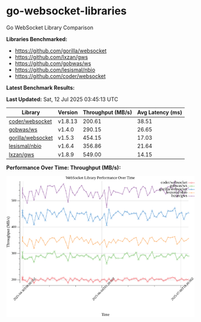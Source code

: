 # go-websocket-libraries

Go WebSocket Library Comparison

**Libraries Benchmarked:**

- https://github.com/gorilla/websocket
- https://github.com/lxzan/gws
- https://github.com/gobwas/ws
- https://github.com/lesismal/nbio
- https://github.com/coder/websocket

**Latest Benchmark Results:**

<!-- BENCHMARK_TABLE_START -->
**Last Updated:** Sat, 12 Jul 2025 03:45:13 UTC

| Library                                         | Version         | Throughput (MB/s) | Avg Latency (ms) |
| ----------------------------------------------- | --------------- | ----------------- | ---------------- |
| [coder/websocket](https://github.com/coder/websocket) | v1.8.13 | 200.61 | 38.51 |
| [gobwas/ws](https://github.com/gobwas/ws) | v1.4.0 | 290.15 | 26.65 |
| [gorilla/websocket](https://github.com/gorilla/websocket) | v1.5.3 | 454.15 | 17.03 |
| [lesismal/nbio](https://github.com/lesismal/nbio) | v1.6.4 | 356.86 | 21.64 |
| [lxzan/gws](https://github.com/lxzan/gws) | v1.8.9 | 549.00 | 14.15 |
<!-- BENCHMARK_TABLE_END -->

**Performance Over Time: Throughput (MB/s):**

![Benchmark Performance Graph](benchmark_performance.png)